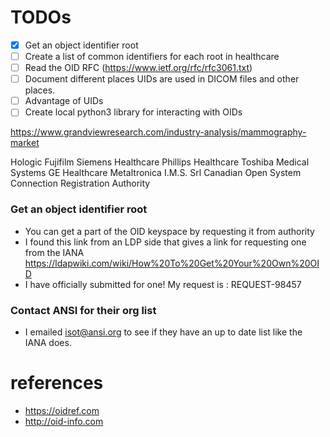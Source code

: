 
# TODOs

- [x] Get an object identifier root
- [ ] Create a list of common identifiers for each root in healthcare
- [ ] Read the OID RFC (https://www.ietf.org/rfc/rfc3061.txt)
- [ ] Document different places UIDs are used in DICOM files and other places.
- [ ] Advantage of UIDs
- [ ] Create local python3 library for interacting with OIDs

https://www.grandviewresearch.com/industry-analysis/mammography-market

Hologic
Fujifilm
Siemens Healthcare
Phillips Healthcare
Toshiba Medical Systems
GE Healthcare
Metaltronica
I.M.S. Srl
Canadian Open System Connection Registration Authority

### Get an object identifier root

- You can get a part of the OID keyspace by requesting it from authority
- I found this link from an LDP side that gives a link for requesting one from the IANA
https://ldapwiki.com/wiki/How%20To%20Get%20Your%20Own%20OID
- I have officially submitted for one! My request is : REQUEST-98457


 ### Contact ANSI for their org list
 - I emailed isot@ansi.org to see if they have an up to date list like the IANA does.

 # references

 - https://oidref.com
 - http://oid-info.com